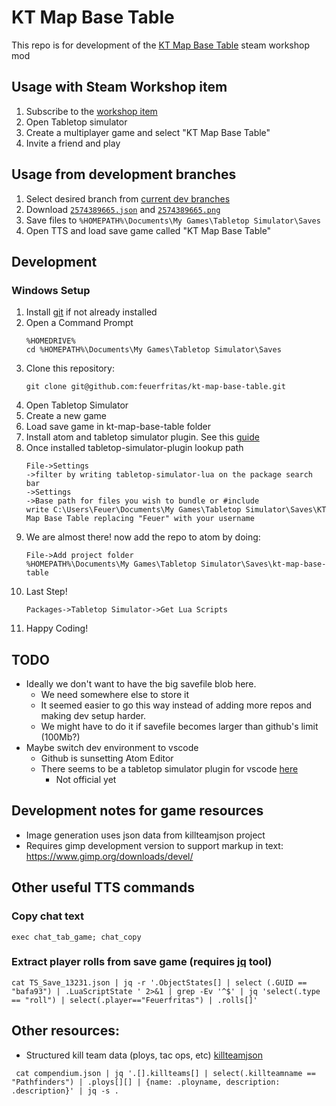 
# KT Map Base Table

This repo is for development of the [KT Map Base Table][ktmbt_item] steam workshop mod

## Usage with Steam Workshop item

1. Subscribe to the [workshop item][ktmbt_item]
1. Open Tabletop simulator
1. Create a multiplayer game and select "KT Map Base Table"
1. Invite a friend and play

## Usage from development branches

1. Select desired branch from [current dev branches](https://github.com/feuerfritas/kt-map-base-table/branches)
1. Download [`2574389665.json`](./2574389665.json) and [`2574389665.png`](./2574389665.png)
1. Save files to `%HOMEPATH%\Documents\My Games\Tabletop Simulator\Saves`
1. Open TTS and load save game called "KT Map Base Table"

## Development

### Windows Setup

1. Install [git](https://git-scm.com/download/win) if not already installed
1. Open a Command Prompt
    ```
    %HOMEDRIVE%
    cd %HOMEPATH%\Documents\My Games\Tabletop Simulator\Saves
    ```
1. Clone this repository:
    ```
    git clone git@github.com:feuerfritas/kt-map-base-table.git
    ```
1. Open Tabletop Simulator
1. Create a new game
1. Load save game in kt-map-base-table folder
1. Install atom and tabletop simulator plugin. See this [guide](https://api.tabletopsimulator.com/atom/#installing-the-official-plugin)
1. Once installed tabletop-simulator-plugin lookup path
    ```
    File->Settings
    ->filter by writing tabletop-simulator-lua on the package search bar
    ->Settings
    ->Base path for files you wish to bundle or #include
    write C:\Users\Feuer\Documents\My Games\Tabletop Simulator\Saves\KT Map Base Table replacing "Feuer" with your username
    ```
1. We are almost there! now add the repo to atom by doing:
    ```
    File->Add project folder
    %HOMEPATH%\Documents\My Games\Tabletop Simulator\Saves\kt-map-base-table
    ```
1. Last Step!
    ```
    Packages->Tabletop Simulator->Get Lua Scripts
    ```
1. Happy Coding!

## TODO

- Ideally we don't want to have the big savefile blob here.
  - We need somewhere else to store it
  - It seemed easier to go this way instead of adding more repos and making dev setup harder.
  - We might have to do it if savefile becomes larger than github's limit (100Mb?)
- Maybe switch dev environment to vscode
  - Github is sunsetting Atom Editor
  - There seems to be a tabletop simulator plugin for vscode [here](https://marketplace.visualstudio.com/items?itemName=rolandostar.tabletopsimulator-lua)
    - Not official yet




## Development notes for game resources

- Image generation uses json data from killteamjson project
- Requires gimp development version to support markup in text: https://www.gimp.org/downloads/devel/


## Other useful TTS commands



### Copy chat text

```
exec chat_tab_game; chat_copy
```

### Extract player rolls from save game (requires [jq](https://stedolan.github.io/jq/) tool)

```
cat TS_Save_13231.json | jq -r '.ObjectStates[] | select (.GUID == "bafa93") | .LuaScriptState ' 2>&1 | grep -Ev '^$' | jq 'select(.type == "roll") | select(.player=="Feuerfritas") | .rolls[]'
```

## Other resources:

- Structured kill team data (ploys, tac ops, etc) [killteamjson](https://github.com/vjosset/killteamjson)

```
 cat compendium.json | jq '.[].killteams[] | select(.killteamname == "Pathfinders") | .ploys[][] | {name: .ployname, description: .description}' | jq -s .
```

[ktmbt_item]: https://steamcommunity.com/sharedfiles/filedetails/?id=2574389665
